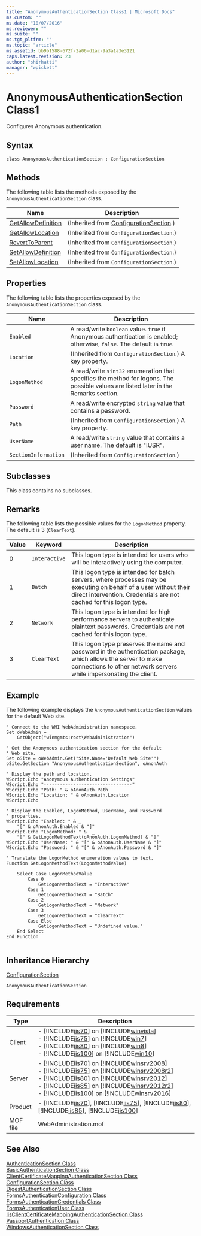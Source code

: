 ```yaml
---
title: "AnonymousAuthenticationSection Class1 | Microsoft Docs"
ms.custom: ""
ms.date: "10/07/2016"
ms.reviewer: ""
ms.suite: ""
ms.tgt_pltfrm: ""
ms.topic: "article"
ms.assetid: bb9b1588-672f-2a06-d1ac-9a3a1a3e3121
caps.latest.revision: 23
author: "shirhatti"
manager: "wpickett"
---
```

# AnonymousAuthenticationSection Class1
Configures Anonymous authentication.  
  
## Syntax  
  
```vbs  
class AnonymousAuthenticationSection : ConfigurationSection  
```  
  
## Methods  
 The following table lists the methods exposed by the `AnonymousAuthenticationSection` class.  
  
|Name|Description|  
|----------|-----------------|  
|[GetAllowDefinition](../wmi-provider/configurationsection-getallowdefinition-method.md)|(Inherited from [ConfigurationSection](../wmi-provider/configurationsection-class1.md).)|  
|[GetAllowLocation](../wmi-provider/configurationsection-getallowlocation-method.md)|(Inherited from `ConfigurationSection`.)|  
|[RevertToParent](../wmi-provider/configurationsection-reverttoparent-method.md)|(Inherited from `ConfigurationSection`.)|  
|[SetAllowDefinition](../wmi-provider/configurationsection-setallowdefinition-method.md)|(Inherited from `ConfigurationSection`.)|  
|[SetAllowLocation](../wmi-provider/configurationsection-setallowlocation-method.md)|(Inherited from `ConfigurationSection`.)|  
  
## Properties  
 The following table lists the properties exposed by the `AnonymousAuthenticationSection` class.  
  
|Name|Description|  
|----------|-----------------|  
|`Enabled`|A read/write `boolean` value. `true` if Anonymous authentication is enabled; otherwise, `false`. The default is `true`.|  
|`Location`|(Inherited from `ConfigurationSection`.) A key property.|  
|`LogonMethod`|A read/write `sint32` enumeration that specifies the method for logons. The possible values are listed later in the Remarks section.|  
|`Password`|A read/write encrypted `string` value that contains a password.|  
|`Path`|(Inherited from `ConfigurationSection`.) A key property.|  
|`UserName`|A read/write `string` value that contains a user name. The default is "IUSR".|  
|`SectionInformation`|(Inherited from `ConfigurationSection`.)|  
  
## Subclasses  
 This class contains no subclasses.  
  
## Remarks  
 The following table lists the possible values for the `LogonMethod` property. The default is 3 (`ClearText`).  
  
|Value|Keyword|Description|  
|-----------|-------------|-----------------|  
|0|`Interactive`|This logon type is intended for users who will be interactively using the computer.|  
|1|`Batch`|This logon type is intended for batch servers, where processes may be executing on behalf of a user without their direct intervention. Credentials are not cached for this logon type.|  
|2|`Network`|This logon type is intended for high performance servers to authenticate plaintext passwords. Credentials are not cached for this logon type.|  
|3|`ClearText`|This logon type preserves the name and password in the authentication package, which allows the server to make connections to other network servers while impersonating the client.|  
  
## Example  
 The following example displays the `AnonymousAuthenticationSection` values for the default Web site.  
  
```  
' Connect to the WMI WebAdministration namespace.  
Set oWebAdmin = _  
    GetObject("winmgmts:root\WebAdministration")  
  
' Get the Anonymous authentication section for the default  
' Web site.  
Set oSite = oWebAdmin.Get("Site.Name='Default Web Site'")  
oSite.GetSection "AnonymousAuthenticationSection", oAnonAuth  
  
' Display the path and location.  
WScript.Echo "Anonymous Authentication Settings"  
WScript.Echo "---------------------------------"  
WScript.Echo "Path: " & oAnonAuth.Path  
WScript.Echo "Location: " & oAnonAuth.Location  
WScript.Echo   
  
' Display the Enabled, LogonMethod, UserName, and Password  
' properties.  
WScript.Echo "Enabled: " & _  
    "[" & oAnonAuth.Enabled & "]"  
WScript.Echo "LogonMethod: " &  _  
    "[" & GetLogonMethodText(oAnonAuth.LogonMethod) & "]"  
WScript.Echo "UserName: " & "[" & oAnonAuth.UserName & "]"  
WScript.Echo "Password: " & "[" & oAnonAuth.Password & "]"  
  
' Translate the LogonMethod enumeration values to text.  
Function GetLogonMethodText(LogonMethodValue)  
  
    Select Case LogonMethodValue  
        Case 0  
            GetLogonMethodText = "Interactive"  
        Case 1  
            GetLogonMethodText = "Batch"  
        Case 2  
            GetLogonMethodText = "Network"  
        Case 3  
            GetLogonMethodText = "ClearText"  
        Case Else  
            GetLogonMethodText = "Undefined value."  
    End Select  
End Function  
  
```  
  
## Inheritance Hierarchy  
 [ConfigurationSection](../wmi-provider/configurationsection-class1.md)  
  
 `AnonymousAuthenticationSection`  
  
## Requirements  
  
|Type|Description|  
|----------|-----------------|  
|Client|-   [!INCLUDE[iis70](../wmi-provider/includes/iis70-md.md)] on [!INCLUDE[winvista](../wmi-provider/includes/winvista-md.md)]<br />-   [!INCLUDE[iis75](../wmi-provider/includes/iis75-md.md)] on [!INCLUDE[win7](../wmi-provider/includes/win7-md.md)]<br />-   [!INCLUDE[iis80](../wmi-provider/includes/iis80-md.md)] on [!INCLUDE[win8](../wmi-provider/includes/win8-md.md)]<br />-   [!INCLUDE[iis100](../wmi-provider/includes/iis100-md.md)] on [!INCLUDE[win10](../wmi-provider/includes/win10-md.md)]|  
|Server|-   [!INCLUDE[iis70](../wmi-provider/includes/iis70-md.md)] on [!INCLUDE[winsrv2008](../wmi-provider/includes/winsrv2008-md.md)]<br />-   [!INCLUDE[iis75](../wmi-provider/includes/iis75-md.md)] on [!INCLUDE[winsrv2008r2](../wmi-provider/includes/winsrv2008r2-md.md)]<br />-   [!INCLUDE[iis80](../wmi-provider/includes/iis80-md.md)] on [!INCLUDE[winsrv2012](../wmi-provider/includes/winsrv2012-md.md)]<br />-   [!INCLUDE[iis85](../wmi-provider/includes/iis85-md.md)] on [!INCLUDE[winsrv2012r2](../wmi-provider/includes/winsrv2012r2-md.md)]<br />-   [!INCLUDE[iis100](../wmi-provider/includes/iis100-md.md)] on [!INCLUDE[winsrv2016](../wmi-provider/includes/winsrv2016-md.md)]|  
|Product|-   [!INCLUDE[iis70](../wmi-provider/includes/iis70-md.md)], [!INCLUDE[iis75](../wmi-provider/includes/iis75-md.md)], [!INCLUDE[iis80](../wmi-provider/includes/iis80-md.md)], [!INCLUDE[iis85](../wmi-provider/includes/iis85-md.md)], [!INCLUDE[iis100](../wmi-provider/includes/iis100-md.md)]|  
|MOF file|WebAdministration.mof|  
  
## See Also  
 [AuthenticationSection Class](../wmi-provider/authenticationsection-class1.md)   
 [BasicAuthenticationSection Class](../wmi-provider/basicauthenticationsection-class.md)   
 [ClientCertificateMappingAuthenticationSection Class](../wmi-provider/clientcertificatemappingauthenticationsection-class.md)   
 [ConfigurationSection Class](../wmi-provider/configurationsection-class1.md)   
 [DigestAuthenticationSection Class](../wmi-provider/digestauthenticationsection-class.md)   
 [FormsAuthenticationConfiguration Class](../wmi-provider/formsauthenticationconfiguration-class.md)   
 [FormsAuthenticationCredentials Class](../wmi-provider/formsauthenticationcredentials-class.md)   
 [FormsAuthenticationUser Class](../wmi-provider/formsauthenticationuser-class.md)   
 [IisClientCertificateMappingAuthenticationSection Class](../wmi-provider/iisclientcertificatemappingauthenticationsection-class.md)   
 [PassportAuthentication Class](../wmi-provider/passportauthentication-class.md)   
 [WindowsAuthenticationSection Class](../wmi-provider/windowsauthenticationsection-class.md)